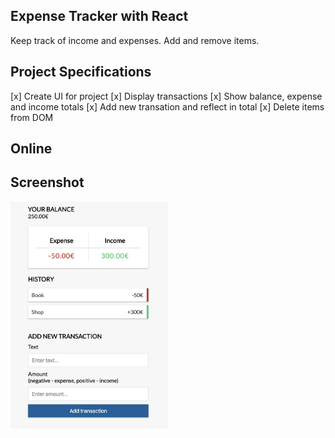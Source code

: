 ## Expense Tracker with React

Keep track of income and expenses.
Add and remove items.

## Project Specifications

[x] Create UI for project
[x] Display transactions
[x] Show balance, expense and income totals
[x] Add new transation and reflect in total
[x] Delete items from DOM

## Online

## Screenshot

<img src="https://github.com/se4astien/expense-tracker-js/blob/master/screenshots/expense-tracker.png" width="50%" />
